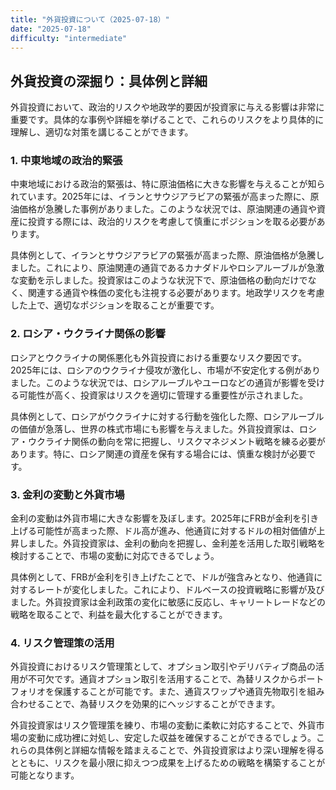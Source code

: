 ```yaml
---
title: "外貨投資について（2025-07-18）"
date: "2025-07-18"
difficulty: "intermediate"
---
```


## 外貨投資の深掘り：具体例と詳細

外貨投資において、政治的リスクや地政学的要因が投資家に与える影響は非常に重要です。具体的な事例や詳細を挙げることで、これらのリスクをより具体的に理解し、適切な対策を講じることができます。

### 1. 中東地域の政治的緊張
中東地域における政治的緊張は、特に原油価格に大きな影響を与えることが知られています。2025年には、イランとサウジアラビアの緊張が高まった際に、原油価格が急騰した事例がありました。このような状況では、原油関連の通貨や資産に投資する際には、政治的リスクを考慮して慎重にポジションを取る必要があります。

具体例として、イランとサウジアラビアの緊張が高まった際、原油価格が急騰しました。これにより、原油関連の通貨であるカナダドルやロシアルーブルが急激な変動を示しました。投資家はこのような状況下で、原油価格の動向だけでなく、関連する通貨や株価の変化も注視する必要があります。地政学リスクを考慮した上で、適切なポジションを取ることが重要です。

### 2. ロシア・ウクライナ関係の影響
ロシアとウクライナの関係悪化も外貨投資における重要なリスク要因です。2025年には、ロシアのウクライナ侵攻が激化し、市場が不安定化する例がありました。このような状況では、ロシアルーブルやユーロなどの通貨が影響を受ける可能性が高く、投資家はリスクを適切に管理する重要性が示されました。

具体例として、ロシアがウクライナに対する行動を強化した際、ロシアルーブルの価値が急落し、世界の株式市場にも影響を与えました。外貨投資家は、ロシア・ウクライナ関係の動向を常に把握し、リスクマネジメント戦略を練る必要があります。特に、ロシア関連の資産を保有する場合には、慎重な検討が必要です。

### 3. 金利の変動と外貨市場
金利の変動は外貨市場に大きな影響を及ぼします。2025年にFRBが金利を引き上げる可能性が高まった際、ドル高が進み、他通貨に対するドルの相対価値が上昇しました。外貨投資家は、金利の動向を把握し、金利差を活用した取引戦略を検討することで、市場の変動に対応できるでしょう。

具体例として、FRBが金利を引き上げたことで、ドルが強含みとなり、他通貨に対するレートが変化しました。これにより、ドルベースの投資戦略に影響が及びました。外貨投資家は金利政策の変化に敏感に反応し、キャリートレードなどの戦略を取ることで、利益を最大化することができます。

### 4. リスク管理策の活用
外貨投資におけるリスク管理策として、オプション取引やデリバティブ商品の活用が不可欠です。通貨オプション取引を活用することで、為替リスクからポートフォリオを保護することが可能です。また、通貨スワップや通貨先物取引を組み合わせることで、為替リスクを効果的にヘッジすることができます。

外貨投資家はリスク管理策を練り、市場の変動に柔軟に対応することで、外貨市場の変動に成功裡に対処し、安定した収益を確保することができるでしょう。これらの具体例と詳細な情報を踏まえることで、外貨投資家はより深い理解を得るとともに、リスクを最小限に抑えつつ成果を上げるための戦略を構築することが可能となります。
